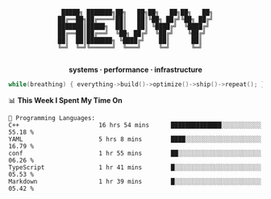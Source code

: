 <div align="center">

```
 █████╗ ███████╗██╗   ██╗██╗   ██╗██╗   ██╗
██╔══██╗██╔════╝██║   ██║╚██╗ ██╔╝╚██╗ ██╔╝
███████║█████╗  ██║   ██║ ╚████╔╝  ╚████╔╝ 
██╔══██║██╔══╝  ╚██╗ ██╔╝  ╚██╔╝    ╚██╔╝  
██║  ██║███████╗ ╚████╔╝    ██║      ██║   
╚═╝  ╚═╝╚══════╝  ╚═══╝     ╚═╝      ╚═╝   
                                           
```

**systems · performance · infrastructure**

```cpp
while(breathing) { everything->build()->optimize()->ship()->repeat(); }
```

</div>

<!--START_SECTION:waka-->
📊 **This Week I Spent My Time On** 

```text
💬 Programming Languages: 
C++                      16 hrs 54 mins      ██████████████░░░░░░░░░░░   55.18 % 
YAML                     5 hrs 8 mins        ████░░░░░░░░░░░░░░░░░░░░░   16.79 % 
conf                     1 hr 55 mins        ██░░░░░░░░░░░░░░░░░░░░░░░   06.26 % 
TypeScript               1 hr 41 mins        █░░░░░░░░░░░░░░░░░░░░░░░░   05.53 % 
Markdown                 1 hr 39 mins        █░░░░░░░░░░░░░░░░░░░░░░░░   05.42 % 
```


<!--END_SECTION:waka-->
